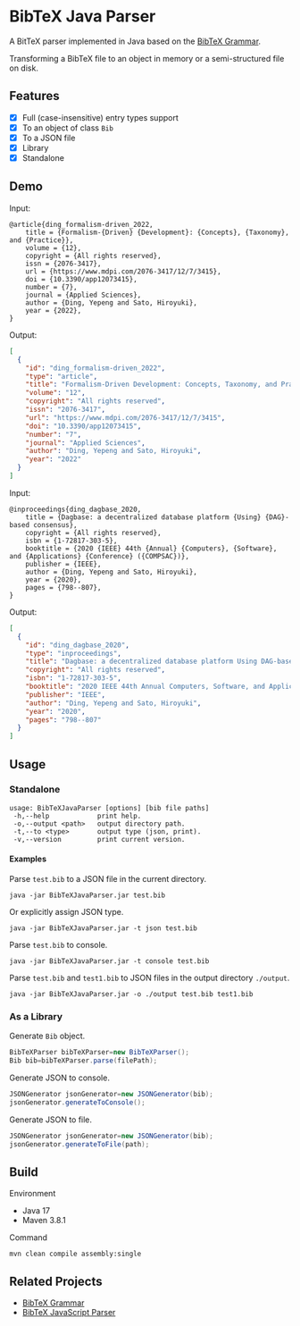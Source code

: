 # BibTeX Java Parser

A BitTeX parser implemented in Java based on the [BibTeX Grammar](https://github.com/yepengding/BibTeX-Grammar).

Transforming a BibTeX file to an object in memory or a semi-structured file on disk.

## Features

- [x] Full (case-insensitive) entry types support
- [x] To an object of class `Bib`
- [x] To a JSON file
- [x] Library
- [x] Standalone

## Demo

Input:

```
@article{ding_formalism-driven_2022,
	title = {Formalism-{Driven} {Development}: {Concepts}, {Taxonomy}, and {Practice}},
	volume = {12},
	copyright = {All rights reserved},
	issn = {2076-3417},
	url = {https://www.mdpi.com/2076-3417/12/7/3415},
	doi = {10.3390/app12073415},
	number = {7},
	journal = {Applied Sciences},
	author = {Ding, Yepeng and Sato, Hiroyuki},
	year = {2022},
}
```

Output:

```json
[
  {
    "id": "ding_formalism-driven_2022",
    "type": "article",
    "title": "Formalism-Driven Development: Concepts, Taxonomy, and Practice",
    "volume": "12",
    "copyright": "All rights reserved",
    "issn": "2076-3417",
    "url": "https://www.mdpi.com/2076-3417/12/7/3415",
    "doi": "10.3390/app12073415",
    "number": "7",
    "journal": "Applied Sciences",
    "author": "Ding, Yepeng and Sato, Hiroyuki",
    "year": "2022"
  }
]
```

Input:

```
@inproceedings{ding_dagbase_2020,
	title = {Dagbase: a decentralized database platform {Using} {DAG}-based consensus},
	copyright = {All rights reserved},
	isbn = {1-72817-303-5},
	booktitle = {2020 {IEEE} 44th {Annual} {Computers}, {Software}, and {Applications} {Conference} ({COMPSAC})},
	publisher = {IEEE},
	author = {Ding, Yepeng and Sato, Hiroyuki},
	year = {2020},
	pages = {798--807},
}
```

Output:

```json
[
  {
    "id": "ding_dagbase_2020",
    "type": "inproceedings",
    "title": "Dagbase: a decentralized database platform Using DAG-based consensus",
    "copyright": "All rights reserved",
    "isbn": "1-72817-303-5",
    "booktitle": "2020 IEEE 44th Annual Computers, Software, and Applications Conference (COMPSAC)",
    "publisher": "IEEE",
    "author": "Ding, Yepeng and Sato, Hiroyuki",
    "year": "2020",
    "pages": "798--807"
  }
]
```

## Usage

### Standalone

```
usage: BibTeXJavaParser [options] [bib file paths]
 -h,--help            print help.
 -o,--output <path>   output directory path.
 -t,--to <type>       output type (json, print).
 -v,--version         print current version.
```

#### Examples

Parse `test.bib` to a JSON file in the current directory.

```shell
java -jar BibTeXJavaParser.jar test.bib
```

Or explicitly assign JSON type.

```shell
java -jar BibTeXJavaParser.jar -t json test.bib
```

Parse `test.bib` to console.

```shell
java -jar BibTeXJavaParser.jar -t console test.bib
```

Parse `test.bib` and `test1.bib` to JSON files in the output directory `./output`.

```shell
java -jar BibTeXJavaParser.jar -o ./output test.bib test1.bib
```

### As a Library

Generate `Bib` object.

```java
BibTeXParser bibTeXParser=new BibTeXParser();
Bib bib=bibTeXParser.parse(filePath);
```

Generate JSON to console.

```java
JSONGenerator jsonGenerator=new JSONGenerator(bib);
jsonGenerator.generateToConsole();
```

Generate JSON to file.

```java
JSONGenerator jsonGenerator=new JSONGenerator(bib);
jsonGenerator.generateToFile(path);
```

## Build

Environment

- Java 17
- Maven 3.8.1

Command

```shell
mvn clean compile assembly:single
```

## Related Projects

- [BibTeX Grammar](https://github.com/yepengding/BibTeX-Grammar)
- [BibTeX JavaScript Parser](https://github.com/yepengding/bibtex-js-parser)